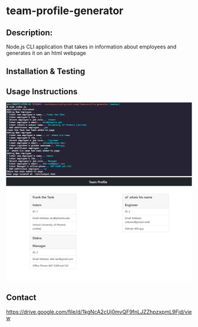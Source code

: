 # team-profile-generator

## Description:
Node.js CLI application that takes in information about employees and generates it on an html webpage

## Installation & Testing

## Usage Instructions
![alt text](./assets/img/applicationCLI.jpg)
![alt text](./assets/img/pageScreenShot.jpg)
## Contact
https://drive.google.com/file/d/1kgNcA2cUj0mvQF9fnLJZZhpzxpmL9Fjd/view
